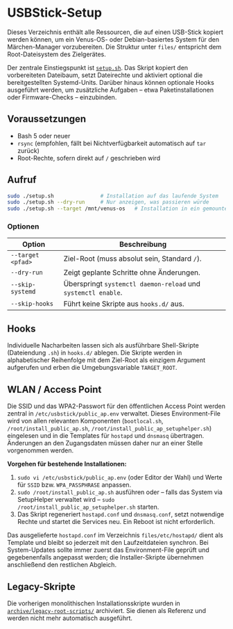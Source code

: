 # USBStick-Setup

Dieses Verzeichnis enthält alle Ressourcen, die auf einen USB-Stick kopiert werden können, um ein Venus-OS- oder Debian-basiertes
System für den Märchen-Manager vorzubereiten. Die Struktur unter `files/` entspricht dem Root-Dateisystem des Zielgerätes.

Der zentrale Einstiegspunkt ist [`setup.sh`](setup.sh). Das Skript kopiert den vorbereiteten Dateibaum, setzt Dateirechte und
aktiviert optional die bereitgestellten Systemd-Units. Darüber hinaus können optionale Hooks ausgeführt werden, um zusätzliche
Aufgaben – etwa Paketinstallationen oder Firmware-Checks – einzubinden.

## Voraussetzungen

- Bash 5 oder neuer
- `rsync` (empfohlen, fällt bei Nichtverfügbarkeit automatisch auf `tar` zurück)
- Root-Rechte, sofern direkt auf `/` geschrieben wird

## Aufruf

```bash
sudo ./setup.sh               # Installation auf das laufende System
sudo ./setup.sh --dry-run     # Nur anzeigen, was passieren würde
sudo ./setup.sh --target /mnt/venus-os   # Installation in ein gemountetes Root-Dateisystem
```

### Optionen

| Option | Beschreibung |
| --- | --- |
| `--target <pfad>` | Ziel-Root (muss absolut sein, Standard `/`). |
| `--dry-run` | Zeigt geplante Schritte ohne Änderungen. |
| `--skip-systemd` | Überspringt `systemctl daemon-reload` und `systemctl enable`. |
| `--skip-hooks` | Führt keine Skripte aus `hooks.d/` aus. |

## Hooks

Individuelle Nacharbeiten lassen sich als ausführbare Shell-Skripte (Dateiendung `.sh`) in `hooks.d/` ablegen. Die Skripte
werden in alphabetischer Reihenfolge mit dem Ziel-Root als einzigem Argument aufgerufen und erben die Umgebungsvariable
`TARGET_ROOT`.

## WLAN / Access Point

Die SSID und das WPA2-Passwort für den öffentlichen Access Point werden zentral in `/etc/usbstick/public_ap.env`
verwaltet. Dieses Environment-File wird von allen relevanten Komponenten (`bootlocal.sh`, `/root/install_public_ap.sh`,
`/root/install_public_ap_setuphelper.sh`) eingelesen und in die Templates für `hostapd` und `dnsmasq` übertragen.
Änderungen an den Zugangsdaten müssen daher nur an einer Stelle vorgenommen werden.

**Vorgehen für bestehende Installationen:**

1. `sudo vi /etc/usbstick/public_ap.env` (oder Editor der Wahl) und Werte für `SSID` bzw. `WPA_PASSPHRASE` anpassen.
2. `sudo /root/install_public_ap.sh` ausführen oder – falls das System via SetupHelper verwaltet wird – `sudo /root/install_public_ap_setuphelper.sh` starten.
3. Das Skript regeneriert `hostapd.conf` und `dnsmasq.conf`, setzt notwendige Rechte und startet die Services neu. Ein Reboot ist nicht erforderlich.

Das ausgelieferte `hostapd.conf` im Verzeichnis `files/etc/hostapd/` dient als Template und bleibt so jederzeit mit den Laufzeitdateien synchron.
Bei System-Updates sollte immer zuerst das Environment-File geprüft und gegebenenfalls angepasst werden; die Installer-Skripte übernehmen
anschließend den restlichen Abgleich.

## Legacy-Skripte

Die vorherigen monolithischen Installationsskripte wurden in [`archive/legacy-root-scripts/`](archive/legacy-root-scripts)
archiviert. Sie dienen als Referenz und werden nicht mehr automatisch ausgeführt.
